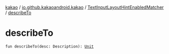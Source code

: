 [kakao](../../index.md) / [io.github.kakaoandroid.kakao](../index.md) / [TextInputLayoutHintEnabledMatcher](index.md) / [describeTo](./describe-to.md)

# describeTo

`fun describeTo(desc: Description): `[`Unit`](https://kotlinlang.org/api/latest/jvm/stdlib/kotlin/-unit/index.html)